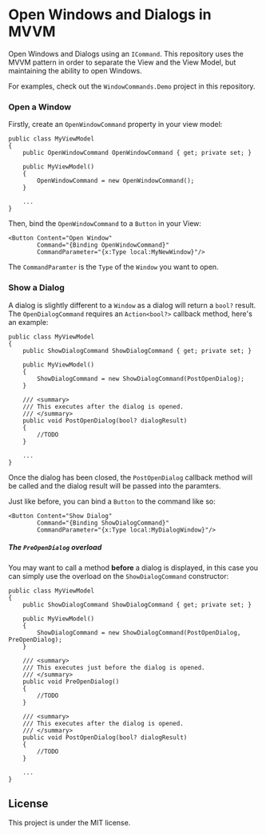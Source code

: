 # Open Windows and Dialogs in MVVM
Open Windows and Dialogs using an `ICommand`. This repository uses the MVVM pattern in order to separate the View and the View Model, but maintaining the ability to open Windows.

For examples, check out the `WindowCommands.Demo` project in this repository.

### Open a Window
Firstly, create an `OpenWindowCommand` property in your view model:

```
public class MyViewModel
{
    public OpenWindowCommand OpenWindowCommand { get; private set; }

    public MyViewModel()
    {
        OpenWindowCommand = new OpenWindowCommand();
    }

    ...
}
```

Then, bind the `OpenWindowCommand` to a `Button` in your View:

```
<Button Content="Open Window"
        Command="{Binding OpenWindowCommand}"
        CommandParameter="{x:Type local:MyNewWindow}"/>
```

The `CommandParamter` is the `Type` of the `Window` you want to open.

### Show a Dialog
A dialog is slightly different to a `Window` as a dialog will return a `bool?` result. The `OpenDialogCommand` requires an `Action<bool?>` callback method, here's an example:

```
public class MyViewModel
{
    public ShowDialogCommand ShowDialogCommand { get; private set; }

    public MyViewModel()
    {
        ShowDialogCommand = new ShowDialogCommand(PostOpenDialog);
    }

    /// <summary>
    /// This executes after the dialog is opened.
    /// </summary>
    public void PostOpenDialog(bool? dialogResult)
    {
        //TODO
    }
    
    ...
}
```

Once the dialog has been closed, the `PostOpenDialog` callback method will be called and the dialog result will be passed into the paramters.

Just like before, you can bind a `Button` to the command like so:

```
<Button Content="Show Dialog"
        Command="{Binding ShowDialogCommand}"
        CommandParameter="{x:Type local:MyDialogWindow}"/>
```

##### The `PreOpenDialog` overload
You may want to call a method **before** a dialog is displayed, in this case you can simply use the overload on the `ShowDialogCommand` constructor:

```
public class MyViewModel
{
    public ShowDialogCommand ShowDialogCommand { get; private set; }

    public MyViewModel()
    {
        ShowDialogCommand = new ShowDialogCommand(PostOpenDialog, PreOpenDialog);
    }

    /// <summary>
    /// This executes just before the dialog is opened.
    /// </summary>
    public void PreOpenDialog()
    {
        //TODO
    }
    
    /// <summary>
    /// This executes after the dialog is opened.
    /// </summary>
    public void PostOpenDialog(bool? dialogResult)
    {
        //TODO
    }
    
    ...
}
```

## License

This project is under the MIT license.